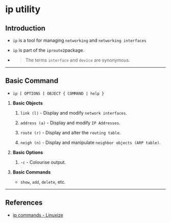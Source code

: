 # ip utility

## Introduction

* `ip` is a tool for managing `networking` and `networking interfaces`

* `ip` is part of the `iproute2`package.

* > The terms `interface` and `device` are synonymous.

---

## Basic Command

* `ip [ OPTIONS ] OBJECT { COMMAND | help }`

1. __Basic Objects__

    1. `link (l)` - Display and modify `network interfaces`.

    2. `address (a)` - Display and modify `IP Addresses`.

    3. `route (r)` - Display and alter the `routing table`.

    4. `neigh (n)` - Display and manipulate `neighbor objects (ARP table)`.

2. __Basic Options__

    1. `-c` - Colourise output.

3. __Basic Commands__

    * `show`, `add`, `delete`, etc.

---

## References

* [ip commands - Linuxize](https://linuxize.com/post/linux-ip-command/)





